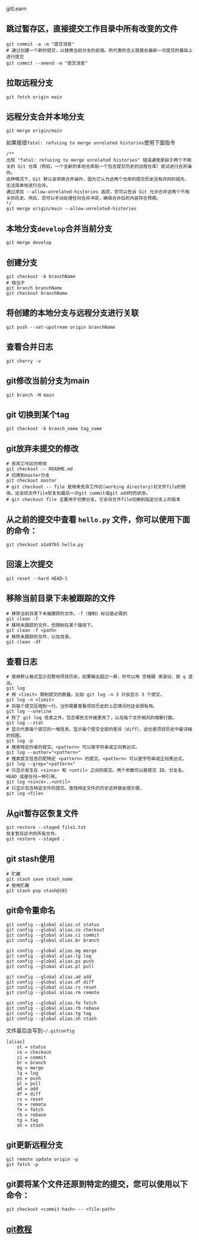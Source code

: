 gitLearn

## 跳过暂存区，直接提交工作目录中所有改变的文件

```
git commit -a -m "提交消息"
# 通过创建一个新的提交，以替换当前分支的前端。所代表的含义就是在最新一次提交的基础上进行提交
git commit --amend -m "提交消息"
```

## 拉取远程分支

```
git fetch origin main 
```

## 远程分支合并本地分支

```
git merge origin/main
```

如果报错`fatal: refusing to merge unrelated histories`使用下面指令

```shell
/**
出现 "fatal: refusing to merge unrelated histories" 错误通常是由于两个不相关的 Git 仓库（例如，一个全新的本地仓库和一个包含提交历史的远程仓库）尝试进行合并操作。
这种情况下，Git 默认会拒绝合并操作，因为它认为这两个仓库的提交历史没有共同的祖先，无法简单地进行合并。
通过添加 --allow-unrelated-histories 选项，您可以告诉 Git 允许合并这两个不相关的历史。然后，您可以手动处理任何合并冲突，确保合并后的内容符合预期。
*/
git merge origin/main --allow-unrelated-histories
```





## 本地分支`develop`合并当前分支

```
git merge develop
```

## 创建分支

```
git checkout -b branchName
# 相当于
git branch branchName
git checkout branchName
```

## 将创建的本地分支与远程分支进行关联

```
git push --set-upstream origin branchName
```

## 查看合并日志

```
git cherry -v
```

## git修改当前分支为main

```
git branch -M main
```

## git 切换到某个tag

```
git checkout -b branch_name tag_name
```

## git放弃未提交的修改

```
# 丢弃工作区的修改
git checkout -- README.md
# 切换到master分支
git checkout master 
# git checkout -- file 是用来丢弃工作区(working directory)对文件file的修改。这会将文件file恢复到最后一次git commit或git add时的状态。
# git checkout file 主要用于切换分支。它会将文件file切换到指定分支上的版本
```

## 从之前的提交中查看 `hello.py` 文件，你可以使用下面的命令：

```
git checkout a1e8fb5 hello.py
```

## 回滚上次提交

```
git reset --hard HEAD~1
```

## 移除当前目录下未被跟踪的文件

```
# 移除当前目录下未被跟踪的文件。-f（强制）标记是必需的
git clean -f
# 移除未跟踪的文件，但限制在某个路径下。
git clean -f <path>
# 移除未跟踪的文件，以及目录。
git clean -df
```

## 查看日志

```
# 使用默认格式显示完整地项目历史。如果输出超过一屏，你可以用 空格键 来滚动，按 q 退出。
git log
# 用 <limit> 限制提交的数量。比如 git log -n 3 只会显示 3 个提交。
git log -n <limit>
# 将每个提交压缩到一行。当你需要查看项目历史的上层情况时这会很有用。
git log --oneline
# 除了 git log 信息之外，包含哪些文件被更改了，以及每个文件相对的增删行数。
git log --stat
# 显示代表每个提交的一堆信息。显示每个提交全部的差异（diff），这也是项目历史中最详细的视图。
git log -p
# 搜索特定作者的提交。<pattern> 可以是字符串或正则表达式。
git log --author="<pattern>"
# 搜索提交信息匹配特定 <pattern> 的提交。<pattern> 可以是字符串或正则表达式。
git log --grep="<pattern>"
# 只显示发生在 <since> 和 <until> 之间的提交。两个参数可以是提交 ID、分支名、HEAD 或是任何一种引用。
git log <since>..<until>
# 只显示包含特定文件的提交。查找特定文件的历史这样做会很方便。
git log <file>

```

## 从git暂存区恢复文件

```
git restore --staged file1.txt
恢复暂存区中的所有文件。
git restore --staged . 
```

## git stash使用

```
# 贮藏
git stash save stash_name
# 使用贮藏
git stash pop stash@{0}
```

## git命令重命名

```
git config --global alias.st status
git config --global alias.co checkout
git config --global alias.ci commit
git config --global alias.br branch

git config --global alias.mg merge
git config --global alias.lg log
git config --global alias.ps push
git config --global alias.pl pull

git config --global alias.ad add
git config --global alias.df diff  
git config --global alias.rs reset
git config --global alias.rm remote

git config --global alias.fe fetch
git config --global alias.rb rebase
git config --global alias.tg tag
git config --global alias.sh stash
```

文件最后会写到`~/.gitconfig`

```
[alias]
	st = status
	co = checkout
	ci = commit
	br = branch
	mg = merge
	lg = log
	ps = push
	pl = pull
	ad = add
	df = diff
	rs = reset
	rm = remote
	fe = fetch
	rb = rebase
	tg = tag
	sh = stash
```

## git更新远程分支

```
git remote update origin -p
git fetch -p
```

## git要将某个文件还原到特定的提交，您可以使用以下命令：

```
git checkout <commit-hash> -- <file-path>
```



## [git教程](https://github.com/geeeeeeeeek/git-recipes/wiki/)




